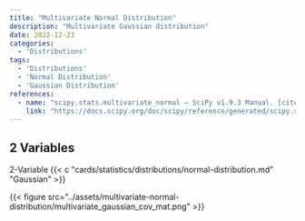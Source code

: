 ```yaml
---
title: "Multivariate Normal Distribution"
description: "Multivariate Gaussian distribution"
date: 2022-12-23
categories:
  - 'Distributions'
tags:
  - 'Distributions'
  - 'Normal Distribution'
  - 'Gaussian Distribution'
references:
  - name: "scipy.stats.multivariate_normal — SciPy v1.9.3 Manual. [cited 25 Dec 2022]. Available: https://docs.scipy.org/doc/scipy/reference/generated/scipy.stats.multivariate_normal.html"
    link: "https://docs.scipy.org/doc/scipy/reference/generated/scipy.stats.multivariate_normal.html"
---
```


## 2 Variables

2-Variable {{< c "cards/statistics/distributions/normal-distribution.md" "Gaussian" >}}

{{< figure src="../assets/multivariate-normal-distribution/multivariate_gaussian_cov_mat.png" >}}